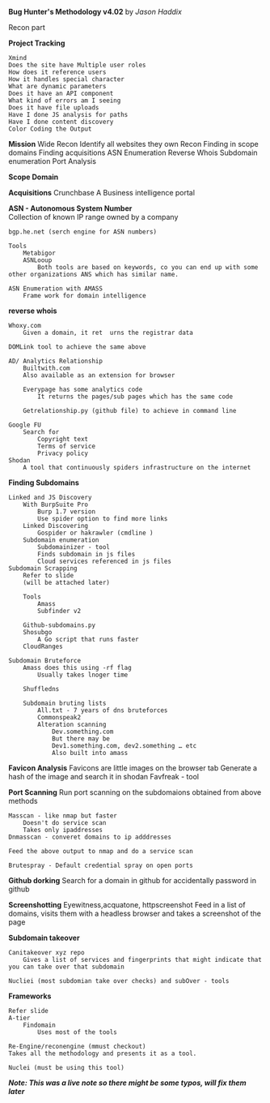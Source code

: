 
**Bug Hunter's Methodology v4.02**
by *Jason Haddix*

Recon part

**Project Tracking**

	Xmind	
	Does the site have Multiple user roles
	How does it reference users
	How it handles special character
	What are dynamic parameters
	Does it have an API component
	What kind of errors am I seeing
	Does it have file uploads
	Have I done JS analysis for paths
	Have I done content discovery
	Color Coding the Output

**Mission**
	Wide Recon
		Identify all websites they own
	Recon
		Finding in scope domains
		Finding acquisitions
		ASN Enumeration
		Reverse Whois 
		Subdomain enumeration
		Port Analysis

**Scope Domain**

**Acquisitions**
	Crunchbase 
		 A Business intelligence portal
		
**ASN - Autonomous System Number**	
    Collection of known IP range owned by a company
	
	bgp.he.net (serch engine for ASN numbers)
	
	Tools 
		Metabigor 
		ASNLooup
			Both tools are based on keywords, co you can end up with some other organizations ANS which has similar name.
			
	ASN Enumeration with AMASS
		Frame work for domain intelligence


**reverse whois**

	Whoxy.com
		Given a domain, it ret  urns the registrar data
		
	DOMLink tool to achieve the same above
	
	AD/ Analytics Relationship
		Builtwith.com
		Also available as an extension for browser
		
		Everypage has some analytics code
			It returns the pages/sub pages which has the same code
		
		Getrelationship.py (github file) to achieve in command line
	
	Google FU
		Search for
			Copyright text
			Terms of service
			Privacy policy
	Shodan
		A tool that continuously spiders infrastructure on the internet


**Finding Subdomains**

	Linked and JS Discovery
		With BurpSuite Pro
			Burp 1.7 version 
			Use spider option to find more links
		Linked Discovering
			Gospider or hakrawler (cmdline )
		Subdomain enumeration
			Subdomainizer - tool
			Finds subdomain in js files
			Cloud services referenced in js files
	Subdomain Scrapping 
		Refer to slide
		(will be attached later)

		Tools
			Amass
			Subfinder v2
			
		Github-subdomains.py
		Shosubgo
			A Go script that runs faster
		CloudRanges
		
	Subdomain Bruteforce
		Amass does this using -rf flag
			Usually takes lnoger time
			
		Shuffledns
		
		Subdomain bruting lists
			All.txt - 7 years of dns bruteforces
			Commonspeak2
			Alteration scanning
				Dev.something.com
				But there may be
				Dev1.something.com, dev2.something … etc
				Also built into amass
				

**Favicon Analysis**
	Favicons are little images on the browser tab
	Generate a hash of the image and search it in shodan
	Favfreak - tool

**Port Scanning**
	Run port scanning on the subdomaions obtained from above methods
	
	Masscan - like nmap but faster 
		Doesn't do service scan
		Takes only ipaddresses
	Dnmasscan - converet domains to ip adddresses
	
	Feed the above output to nmap and do a service scan
	
	Brutespray - Default credential spray on open ports
	
	
**Github dorking**
	Search for a domain in github for accidentally password in github
	
**Screenshotting**
	Eyewitness,acquatone, httpscreenshot
	Feed in a list of domains, visits them with a headless browser and takes a screenshot of the page

**Subdomain takeover**

	Canitakeover xyz repo
	    Gives a list of services and fingerprints that might indicate that you can take over that subdomain
	
	Nucliei (most subdomian take over checks) and subOver - tools


**Frameworks**
	    
    Refer slide
	A-tier 
	    Findomain
			Uses most of the tools

    Re-Engine/reconengine (mmust checkout)
    Takes all the methodology and presents it as a tool. 
	
	Nuclei (must be using this tool)


***Note: This was a live note so there might be some typos, will fix them later***